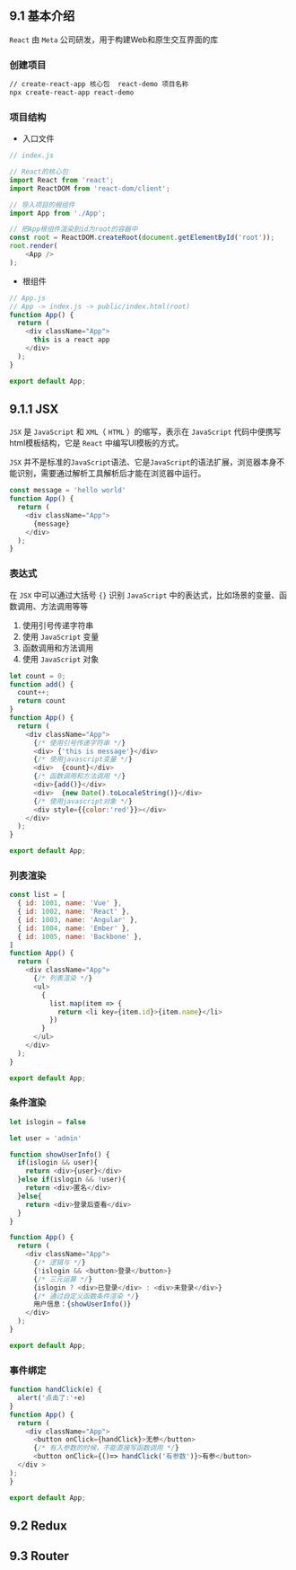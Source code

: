 ## 9.1 基本介绍
`React` 由 `Meta` 公司研发，用于构建Web和原生交互界面的库

### 创建项目
```zsh
// create-react-app 核心包  react-demo 项目名称
npx create-react-app react-demo
```

### 项目结构
* 入口文件
```js
// index.js

// React的核心包
import React from 'react';
import ReactDOM from 'react-dom/client';

// 导入项目的根组件
import App from './App';

// 把App根组件渲染到id为root的容器中
const root = ReactDOM.createRoot(document.getElementById('root'));
root.render(
    <App />
);
```

* 根组件
```js
// App.js
// App -> index.js -> public/index.html(root)
function App() {
  return (
    <div className="App">
      this is a react app
    </div>
  );
}

export default App;
```
## 9.1.1 JSX

`JSX` 是 `JavaScript` 和 `XML`（ `HTML` ）的缩写，表示在 `JavaScript` 代码中便携写html模板结构，它是 `React` 中编写UI模板的方式。

`JSX` 并不是标准的`JavaScript`语法、它是`JavaScript`的语法扩展，浏览器本身不能识别，需要通过解析工具解析后才能在浏览器中运行。

```js
const message = 'hello world'
function App() {
  return (
    <div className="App">
      {message}
    </div>
  );
}
```

### 表达式

在 `JSX` 中可以通过大括号 `{}` 识别 `JavaScript` 中的表达式，比如场景的变量、函数调用、方法调用等等

1. 使用引号传递字符串
2. 使用 `JavaScript` 变量
3. 函数调用和方法调用
4. 使用 `JavaScript` 对象

```js
let count = 0;
function add() {
  count++;
  return count
}
function App() {
  return (
    <div className="App">
      {/* 使用引号传递字符串 */}
      <div> {'this is message'}</div>
      {/* 使用javascript变量 */}
      <div>  {count}</div>
      {/* 函数调用和方法调用 */}
      <div>{add()}</div>
      <div>  {new Date().toLocaleString()}</div>
      {/* 使用javascript对象 */}
      <div style={{color:'red'}}></div>
    </div>
  );
}

export default App;
```

### 列表渲染

```js
const list = [
  { id: 1001, name: 'Vue' },
  { id: 1002, name: 'React' },
  { id: 1003, name: 'Angular' },
  { id: 1004, name: 'Ember' },
  { id: 1005, name: 'Backbone' },
]
function App() {
  return (
    <div className="App">
      {/* 列表渲染 */}
      <ul>
        {
          list.map(item => {
            return <li key={item.id}>{item.name}</li>
          })
        }
      </ul>
    </div>
  );
}

export default App;
```

### 条件渲染

```js
let islogin = false

let user = 'admin'

function showUserInfo() {
  if(islogin && user){
    return <div>{user}</div>
  }else if(islogin && !user){
    return <div>匿名</div>
  }else{
    return <div>登录后查看</div>
  }
}

function App() {
  return (
    <div className="App">
      {/* 逻辑与 */}
      {!islogin && <button>登录</button>}
      {/* 三元运算 */}
      {islogin ? <div>已登录</div> : <div>未登录</div>}
      {/* 通过自定义函数条件渲染 */}
      用户信息：{showUserInfo()}
    </div>
  );
}

export default App;
```

### 事件绑定

```js
function handClick(e) {
  alert('点击了:'+e)
}
function App() {
  return (
    <div className="App">
      <button onClick={handClick}>无参</button>
      {/* 有入参数的时候，不能直接写函数调用 */}
      <button onClick={()=> handClick('有参数')}>有参</button>
  </div >
);
}

export default App;
```

## 9.2 Redux
## 9.3 Router


<!-- https://www.bilibili.com/video/BV1ZB4y1Z7o8?spm_id_from=333.788.player.switch&vd_source=21e371c1bffc1d55378da343e016464a&p=10 -->
